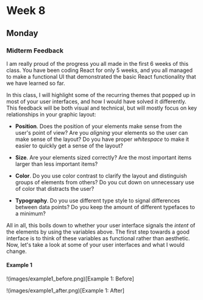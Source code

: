 # Week 8

## Monday

### Midterm Feedback

I am really proud of the progress you all made in the first 6 weeks of this class. You have been coding React for only 5 weeks, and you all managed to make a functional UI that demonstrated the basic React functionality that we have learned so far.

In this class, I will highlight some of the recurring themes that popped up in most of your user interfaces, and how I would have solved it differently. This feedback will be both visual and technical, but will mostly focus on key relationships in your graphic layout:

* **Position**. Does the position of your elements make sense from the user's point of view? Are you _aligning_ your elements so the user can make sense of the layout? Do you have proper _whitespace_ to make it easier to quickly get a sense of the layout?

* **Size**. Are your elements sized correctly? Are the most important items larger than less important items?

* **Color**. Do you use color contrast to clarify the layout and distinguish groups of elements from others? Do you cut down on unnecessary use of color that distracts the user?

* **Typography**. Do you use different type style to signal differences between data points? Do you keep the amount of different typefaces to a minimum?

All in all, this boils down to whether your user interface signals the _intent_ of the elements by using the variables above. The first step towards a good interface is to think of these variables as functional rather than aesthetic. Now, let's take a look at some of your user interfaces and what I would change.

#### Example 1

!(images/example1_before.png)[Example 1: Before]

!(images/example1_after.png)[Example 1: After]
